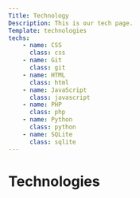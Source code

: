 ```yaml
---
Title: Technology
Description: This is our tech page.
Template: technologies
techs:
    - name: CSS
      class: css
    - name: Git
      class: git
    - name: HTML
      class: html
    - name: JavaScript
      class: javascript
    - name: PHP
      class: php
    - name: Python
      class: python
    - name: SQLite
      class: sqlite
---
```


Technologies
==========================
